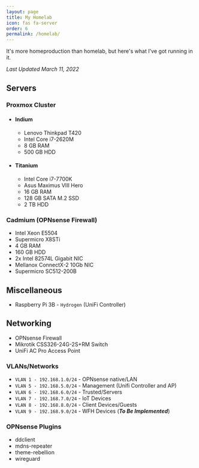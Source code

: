 ```yaml
---
layout: page
title: My Homelab
icon: fas fa-server
order: 6
permalink: /homelab/
---
```

It's more homeproduction than homelab, but here's what I've got running in it.

*Last Updated March 11, 2022*

## Servers

### **Proxmox Cluster**

- #### **Indium**

	- Lenovo Thinkpad T420
	- Intel Core i7-2620M
	- 8 GB RAM
	- 500 GB HDD

- #### **Titanium**

	- Intel Core i7-7700K
	- Asus Maximus VIII Hero
	- 16 GB RAM
	- 128 GB SATA M.2 SSD
	- 2 TB HDD

### **Cadmium (OPNsense Firewall)**

- Intel Xeon E5504
- Supermicro X8STi
- 4 GB RAM
- 160 GB HDD
- 2x Intel 82574L Gigabit NIC
- Mellanox ConnectX-2 10Gb NIC
- Supermicro SC512-200B
  
## Miscellaneous

- Raspberry Pi 3B - `Hydrogen` (UniFi Controller)

## Networking

- OPNsense Firewall
- Mikrotik CSS326-24G-2S+RM Switch
- UniFi AC Pro Access Point
  
### VLANs/Networks

- ```VLAN 1 - 192.168.1.0/24``` - OPNsense native/LAN
- ```VLAN 5 - 192.168.5.0/24``` - Management (Unifi Controller and AP)
- ```VLAN 6 - 192.168.6.0/24``` - Trusted/Servers
- ```VLAN 7 - 192.168.7.0/24``` - IoT Devices
- ```VLAN 8 - 192.168.8.0/24``` - Client Devices/Guests
- ```VLAN 9 - 192.168.9.0/24``` - WFH Devices  (***To Be Implemented***)

### OPNsense Plugins

- ddclient
- mdns-repeater
- theme-rebellion
- wireguard
